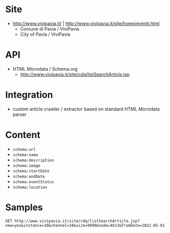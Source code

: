 # Site

* http://www.vivipavia.it/ | http://www.vivipavia.it/site/home/eventi.html
  * Comune di Pavia / ViviPavia
  * City of Pavia / ViviPavia

# API

* HTML Microdata / Schema.org
  * http://www.vivipavia.it/site/cdq/listSearchArticle.jsp

# Integration

* custom article crawler / extractor based on standard HTML Microdata parser

# Content

* `schema:url`
* `schema:name`
* `schema:description`
* `schema:image`
* `schema:startDate`
* `schema:endDate`
* `schema:eventStatus`
* `schema:location`

# Samples

```http
GET http://www.vivipavia.it/site/cdq/listSearchArticle.jsp?new=yes&instance=10&channel=34&size=9999&node=4613&fromDate=2022-05-01
```

```xml

```
